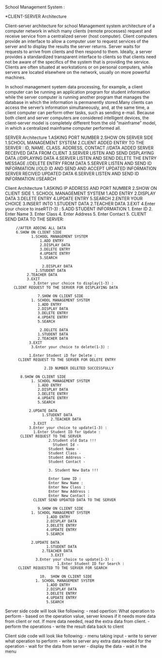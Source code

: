 School Management System :

*CLIENT-SERVER Architecture

Client-server architecture for school Management system architecture of a computer network
in which many clients (remote processes) request and receive service from a centralized
server (host computer). Client computers provide an interface to allow a computer user to
request services of the server and to display the results the server returns. Server waits
for requests to arrive from clients and then respond to them.
Ideally, a server provides a standardized transparent interface to clients so that clients
need not be aware of the specifics of the system that
is providing the service. Clients are often situated at workstations or on personal computers,
while servers are located elsewhere on the network, usually on more powerful machines.

In school management syetem data processing, for example,
a client computer can be running an application program for student information while the
server computer is running another program that manages the database in which the information
is permanently stored.Many clients can access the server’s information simultaneously, and, at
the same time, a client computer can perform other tasks, such as sending e-mail. Because both
client and server computers are considered intelligent devices, the client-server model is
completely different from the old “mainframe” model, in which a centralized mainframe computer
performed all.

SERVER Architecture
      1.ASKING PORT NUMBER
      2.SHOW ON SERVER SIDE
          1.SCHOOL MANAGEMENT SYSTEM
          2.CLIENT ADDED ENTRY TO THE SERVER        : ID, NAME. CLASS. ADDRESS, CONTACT       //DATA ADDED
            SERVER RECEIVED DATA FROM CLIENT
          3.SERVER LISTEN AND SEND DISPLAYING DATA            //DIPLAYING DATA
          4.SERVER LISTEN AND SEND DELETE THE ENTRY MESSAGE   //DELETE ENTRY FROM DATA
          5.SERVER LISTEN AND SEND ID INFORMATION             //OLD ID AND SEND AND ACCEPT UPDATED INFORMATION
            SERVER RECIVED UPDATED DATA
          6.SERVER LISTEN AND SEND ID INFORMATION             //SEARCH


Client Architecture
   1.ASKING IP ADDRESS AND PORT NUMBER
   2.SHOW ON CLIENT SIDE
   		1. SCHOOL MANAGEMENT SYSTEM
			   1.ADD ENTRY
			   2.DISPLAY DATA
			   3.DELETE ENTRY
			   4.UPDATE ENTRY
			   5.SEARCH
	        2.ENTER YOUR CHOICE
	        3.INSERT INTO
			  1.STUDENT DATA
			  2.TEACHER DATA
			  3.EXIT
		4.Enter your choice to inseRT(1-3) :
    	        5.ADD STUDENT INFORMATION
			   1. Enter ID
			   2. Enter Name
			   3. Enter Class
			   4. Enter Address
			   5. Enter Contact
	     5. CLIENT SEND DATA TO THE SERVER:



         //AFTER ADDING ALL DATA
		 6.SHOW ON CLIENT SIDE
	            1.SCHOOL MANAGEMENT SYSTEM
    		 	    1.ADD ENTRY
    			    2.DISPLAY DATA
    			    3.DELETE ENTRY
    			    4.UPDATE ENTRY
    			    5.SEARCH

                     2.DISPLAY DATA
		          1.STUDENT DATA
			  2.TEACHER DATA
			  3.EXIT
	             3.Enter your choice to display(1-3) :
    	CLIENT REQUEST TO THE SERVER FOR DISPLAYING DATA

                   7.SHOW ON CLIENT SIDE
    			1. SCHOOL MANAGEMENT SYSTEM
    			   1.ADD ENTRY
    			   2.DISPLAY DATA
    			   3.DELETE ENTRY
    			   4.UPDATE ENTRY
    			   5.SEARCH

	                2.DELETE DATA
		           1.STUDENT DATA
	         	   2.TEACHER DATA
			   3.EXIT
		        3.Enter your choice to delete(1-3) :

			   1.Enter Student iD for Delete :
          CLIENT REQUEST TO THE SERVER FOR DELETE ENTRY

	                  2.ID NUMBER DELETED SUCCESSFULLY

		   8.SHOW ON CLIENT SIDE
    			1. SCHOOL MANAGEMENT SYSTEM
    			   1.ADD ENTRY
    			   2.DISPLAY DATA
    			   3.DELETE ENTRY
    			   4.UPDATE ENTRY
    			   5.SEARCH

		       2.UPDATE DATA
		             1.STUDENT DATA
	                     2.TEACHER DATA
			     3.EXIT
		       3.Enter your choice to update(1-3) :
		         1.Enter Student ID for Update :
           CLIENT REQUEST TO THE SERVER
                        2.Student old Data !!!
                          Student Id -
          				Student Name -
          				Student Class -
          				Student Address -
          				Student Contact -

                        3. Student New Data !!!

          				Enter Same ID :
          				Enter New Name :
          				Enter New Class :
          				Enter New Address :
          				Enter New Contact :
				 CLIENT SEND UPDATED DATA TO THE SERVER

                   9.SHOW ON CLIENT SIDE
          		1. SCHOOL MANAGEMENT SYSTEM
          			   1.ADD ENTRY
          			   2.DISPLAY DATA
          			   3.DELETE ENTRY
          			   4.UPDATE ENTRY
          			   5.SEARCH

          		2.UPDATE DATA
		               1.STUDENT DATA
	           	     2.TEACHER DATA
			             3.EXIT
		          3.Enter your choice to update(1-3) :
                            1.Enter Student ID for Search :
          CLIENT REQUESTED TO THE SERVER FOR SEARCH

                    10.  SHOW ON CLIENT SIDE
           		  1. SCHOOL MANAGEMENT SYSTEM
           			   1.ADD ENTRY
           			   2.DISPLAY DATA
           			   3.DELETE ENTRY
           			   4.UPDATE ENTRY
           			   5.SEARCH

Server side code will look like following:
    - read opertion: What operation to perform
    - based on the operation value, server knows if it needs more data from client or not. If more data needed, read the extra data from client.
    - perform the operations
    - write the result data back to client

Client side code will look like following:
    - menu taking input
    - write to server what operation to perform
    - write to server any extra data needed for the operation
    - wait for the data from server
    - display the data
    - wait in the menu 
